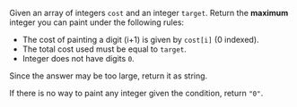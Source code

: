 Given an array of integers `cost` and an integer `target`. Return the **maximum** integer you can paint under the following rules:

- The cost of painting a digit (i+1) is given by `cost[i]` (0 indexed).
- The total cost used must be equal to `target`.
- Integer does not have digits `0`.

Since the answer may be too large, return it as string.

If there is no way to paint any integer given the condition, return `"0"`.